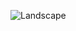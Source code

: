 ![Landscape](https://user-images.githubusercontent.com/105649119/171330168-288c9324-fdcb-4425-974f-92dc0a639c50.jpg)
